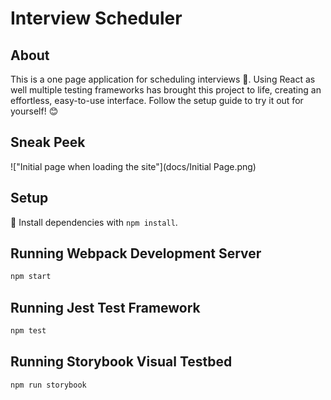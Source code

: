 # Interview Scheduler
## About
This is a one page application for scheduling interviews 🎉. Using React as well multiple testing frameworks has brought this project to life, creating an effortless, easy-to-use interface. Follow the setup guide to try it out for yourself! 😊

## Sneak Peek
!["Initial page when loading the site"](docs/Initial Page.png)

## Setup

🚨 Install dependencies with `npm install`.

## Running Webpack Development Server

```sh
npm start
```

## Running Jest Test Framework

```sh
npm test
```

## Running Storybook Visual Testbed

```sh
npm run storybook
```
